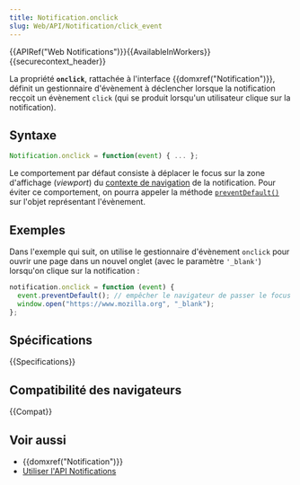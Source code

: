 ```yaml
---
title: Notification.onclick
slug: Web/API/Notification/click_event
---
```


{{APIRef("Web Notifications")}}{{AvailableInWorkers}}{{securecontext_header}}

La propriété **`onclick`**, rattachée à l'interface {{domxref("Notification")}}, définit un gestionnaire d'évènement à déclencher lorsque la notification recçoit un évènement `click` (qui se produit lorsqu'un utilisateur clique sur la notification).

## Syntaxe

```js
Notification.onclick = function(event) { ... };
```

Le comportement par défaut consiste à déplacer le focus sur la zone d'affichage (_viewport_) du [contexte de navigation](https://html.spec.whatwg.org/multipage/browsers.html#browsing-context) de la notification. Pour éviter ce comportement, on pourra appeler la méthode [`preventDefault()`](/fr/docs/Web/API/Event/preventDefault) sur l'objet représentant l'évènement.

## Exemples

Dans l'exemple qui suit, on utilise le gestionnaire d'évènement `onclick` pour ouvrir une page dans un nouvel onglet (avec le paramètre `'_blank'`) lorsqu'on clique sur la notification :

```js
notification.onclick = function (event) {
  event.preventDefault(); // empêcher le navigateur de passer le focus sur l'onglet de la navigation
  window.open("https://www.mozilla.org", "_blank");
};
```

## Spécifications

{{Specifications}}

## Compatibilité des navigateurs

{{Compat}}

## Voir aussi

- {{domxref("Notification")}}
- [Utiliser l'API Notifications](/fr/docs/Web/API/notification/Using_Web_Notifications)
